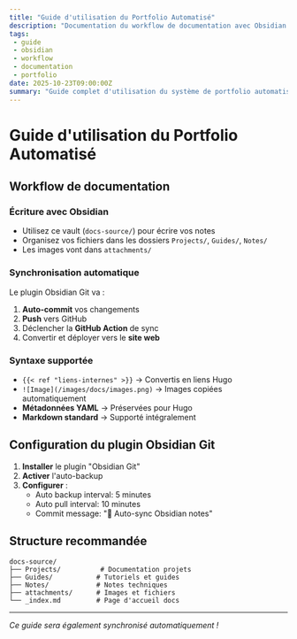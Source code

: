 ```yaml
---
title: "Guide d'utilisation du Portfolio Automatisé"
description: "Documentation du workflow de documentation avec Obsidian et synchronisation automatique"
tags:
 - guide
 - obsidian
 - workflow
 - documentation
 - portfolio
date: 2025-10-23T09:00:00Z
summary: "Guide complet d'utilisation du système de portfolio automatisé avec Obsidian"
---
```


# Guide d'utilisation du Portfolio Automatisé

## Workflow de documentation

### Écriture avec Obsidian
- Utilisez ce vault (`docs-source/`) pour écrire vos notes
- Organisez vos fichiers dans les dossiers `Projects/`, `Guides/`, `Notes/`
- Les images vont dans `attachments/`

### Synchronisation automatique
Le plugin Obsidian Git va :
1. **Auto-commit** vos changements
2. **Push** vers GitHub 
3. Déclencher la **GitHub Action** de sync
4. Convertir et déployer vers le **site web**

### Syntaxe supportée
- `{{< ref "liens-internes" >}}` → Convertis en liens Hugo
- `![Image](/images/docs/images.png)` → Images copiées automatiquement  
- **Métadonnées YAML** → Préservées pour Hugo
- **Markdown standard** → Supporté intégralement

## Configuration du plugin Obsidian Git

1. **Installer** le plugin "Obsidian Git"
2. **Activer** l'auto-backup
3. **Configurer** :
   - Auto backup interval: 5 minutes
   - Auto pull interval: 10 minutes
   - Commit message: "📝 Auto-sync Obsidian notes"

## Structure recommandée

```
docs-source/
├── Projects/          # Documentation projets
├── Guides/           # Tutoriels et guides  
├── Notes/            # Notes techniques
├── attachments/      # Images et fichiers
└── _index.md         # Page d'accueil docs
```

---

*Ce guide sera également synchronisé automatiquement !*